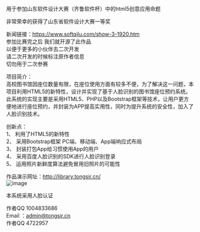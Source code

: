 

用于参加山东软件设计大赛（齐鲁软件杯）中的html5创意应用命题    

非常荣幸的获得了山东省软件设计大赛一等奖    


新闻链接：https://www.softqilu.com/show-3-1920.htm   
参加比赛完之后 我们就开源了此作品     
以便于更多的小伙伴去二次开发    
请二次开发的时候标注原作者信息     
  切勿用于二次参赛    

项目简介：   
高校图书馆因座位数量有限，在座位使用方面有较多不便，为了解决这一问题，本项目利用HTML5的新特性，设计并实现了基于人脸识别的图书馆座位预约系统。此系统的实现主要是采用HTML5、PHP以及Bootstrap框架等技术，让用户更方便地进行座位预约，并封装为APP提高实用性，同时为提升系统的安全性，加入了人脸识别技术。   



创新点：    
1、 利用了HTML5的新特性   
2、 采用Bootstrap框架 PC端、移动端、App端响应式布局    
3、 封装打包App给习惯使用App的用户   
4、 采用百度人脸识别的SDK进行人脸识别登录   
5、 运用照片新鲜度算法避免冒用旧照片的可能性   

作品演示网址：http://library.tongsir.cn/   
![image](https://ww1.sinaimg.cn/large/005BYqpgly1fxwzqpdvg6j31400u01eu.jpg)



本系统采用人脸认证   

作者QQ 1004833686     
Email ：admin@tongsir.cn   
作者QQ 4722957      

